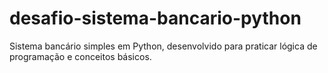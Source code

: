 # desafio-sistema-bancario-python
Sistema bancário simples em Python, desenvolvido para praticar lógica de programação e conceitos básicos.
